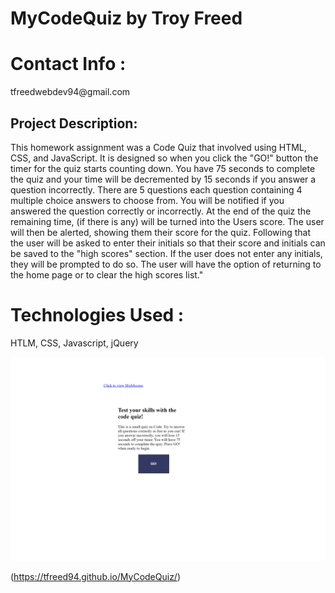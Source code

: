 # MyCodeQuiz by Troy Freed
<h1> Contact Info : </h1>
<p> tfreedwebdev94@gmail.com </p>

<h2> Project Description: </h2>
<p>This homework assignment was a Code Quiz that involved using HTML, CSS, and JavaScript. It is designed so when you click the "GO!" button the timer for the quiz starts counting down. You have 75 seconds to complete the quiz and your time will be decremented by 15 seconds if you answer a question incorrectly.
There are 5 questions each question containing 4 multiple choice answers to choose from. You will be notified if you answered the question correctly or incorrectly. At the end of the quiz the remaining time, (if there is any) will be turned into the Users score. The user will then be alerted, showing them their score for the quiz. Following that the user will be asked to enter their initials so that their score and initials can be saved to the "high scores" section.
If the user does not enter any initials, they will be prompted to do so. The user will have the option of returning to the home page or to clear the high scores list." </p>

# Technologies Used : 
HTLM, CSS, Javascript, jQuery

![](assets/myCodeQuiz.png)

(https://tfreed94.github.io/MyCodeQuiz/)